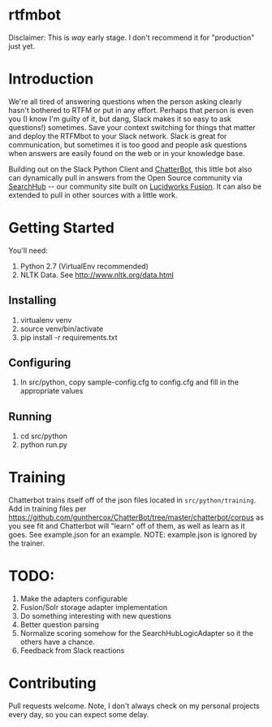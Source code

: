 # rtfmbot

Disclaimer: This is _way_ early stage.  I don't recommend it for "production" just yet.

# Introduction

We're all tired of answering questions when the person asking clearly hasn't bothered to RTFM or put in any effort.  Perhaps that person is even
  you (I know I'm guilty of it, but dang, Slack makes it so easy to ask questions!) sometimes. Save your context switching for things that matter and deploy
the RTFMbot to your Slack network.  Slack is great for communication, but sometimes it is too good and people ask questions when
answers are easily found on the web or in your knowledge base. 

Building out on the Slack Python Client and [ChatterBot](https://github.com/gunthercox/ChatterBot), this little bot also can dynamically pull in answers from the Open Source community via
[SearchHub](http://searchhub.lucidworks.com) -- our community site built on [Lucidworks Fusion](http://lucidworks.com/products/fusion).  It can also be extended to pull in other sources with a little work.

# Getting Started

You'll need:

1. Python 2.7 (VirtualEnv recommended)
1. NLTK Data.  See http://www.nltk.org/data.html 
 
## Installing
 
1. virtualenv venv
1. source venv/bin/activate
1. pip install -r requirements.txt

## Configuring

1. In src/python, copy sample-config.cfg to config.cfg and fill in the appropriate values

## Running

1. cd src/python
1. python run.py


# Training

Chatterbot trains itself off of the json files located in ```src/python/training```.  Add in training files per https://github.com/gunthercox/ChatterBot/tree/master/chatterbot/corpus
as you see fit and Chatterbot will "learn" off of them, as well as learn as it goes.  See example.json for an example. 
NOTE: example.json is ignored by the trainer.


# TODO:

1. Make the adapters configurable
1. Fusion/Solr storage adapter implementation
1. Do something interesting with new questions
1. Better question parsing
1. Normalize scoring somehow for the SearchHubLogicAdapter so it the others have a chance.
1. Feedback from Slack reactions

# Contributing

Pull requests welcome.  Note, I don't always check on my personal projects every day, so you can expect some delay.
